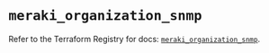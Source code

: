 # `meraki_organization_snmp`

Refer to the Terraform Registry for docs: [`meraki_organization_snmp`](https://registry.terraform.io/providers/ciscodevnet/meraki/1.7.1/docs/resources/organization_snmp).

